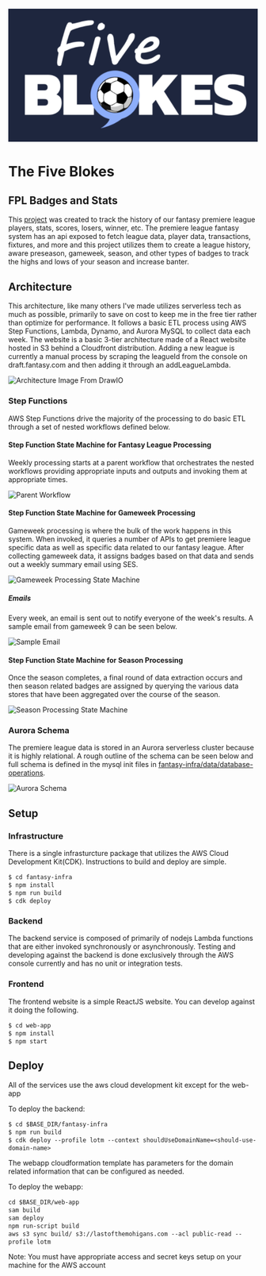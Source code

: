 ![The Five Blokes](five-blokes-sample.png)

# The Five Blokes

## FPL Badges and Stats

This [project](https://lastofthemohigans.com/) was created to track the history of our fantasy premiere league players, stats, scores, losers, winner, etc. The premiere league fantasy system has an api exposed to fetch league data, player data, transactions, fixtures, and more and this project utilizes them to create a league history, aware preseason, gameweek, season, and other types of badges to track the highs and lows of your season and increase banter.

## Architecture

This architecture, like many others I've made utilizes serverless tech as much as possible, primarily to save on cost to keep me in the free tier rather than optimize for performance. It follows a basic ETL process using AWS Step Functions, Lambda, Dynamo, and Aurora MySQL to collect data each week. The website is a basic 3-tier architecture made of a React website hosted in S3 behind a Cloudfront distribution. Adding a new league is currently a manual process by scraping the leagueId from the console on draft.fantasy.com and then adding it through an addLeagueLambda.

![Architecture Image From DrawIO](fantasy-premier-league-v3.png)

### Step Functions

AWS Step Functions drive the majority of the processing to do basic ETL through a set of nested workflows defined below.

#### Step Function State Machine for Fantasy League Processing

Weekly processing starts at a parent workflow that orchestrates the nested workflows providing appropriate inputs and outputs and invoking them at appropriate times. 

![Parent Workflow](parent_workflow.png)

#### Step Function State Machine for Gameweek Processing

Gameweek processing is where the bulk of the work happens in this system. When invoked, it queries a number of APIs to get premiere league specific data as well as specific data related to our fantasy league. After collecting gameweek data, it assigns badges based on that data and sends out a weekly summary email using SES.

![Gameweek Processing State Machine](gameweek_processing_workflow.png)

##### Emails

Every week, an email is sent out to notify everyone of the week's results. A sample email from gameweek 9 can be seen below.

![Sample Email](sample-email.png)

#### Step Function State Machine for Season Processing

Once the season completes, a final round of data extraction occurs and then season related badges are assigned by querying the various data stores that have been aggregated over the course of the season.

![Season Processing State Machine](season_processing_workflow.png)

### Aurora Schema

The premiere league data is stored in an Aurora serverless cluster because it is highly relational. A rough outline of the schema can be seen below and full schema is defined in the mysql init files in [fantasy-infra/data/database-operations](https://github.com/seththeeke/last-of-the-mohigans/blob/extract-season-data/fantasy-infra/lib/data/database-operations/1-init-pl-data.sql).

![Aurora Schema](aurora-schema.png)

## Setup

### Infrastructure

There is a single infrasturcture package that utilizes the AWS Cloud Development Kit(CDK). Instructions to build and deploy are simple.

```
$ cd fantasy-infra
$ npm install
$ npm run build
$ cdk deploy
```

### Backend

The backend service is composed of primarily of nodejs Lambda functions that are either invoked synchronously or asynchronously. Testing and developing against the backend is done exclusively through the AWS console currently and has no unit or integration tests.

### Frontend

The frontend website is a simple ReactJS website. You can develop against it doing the following.

```
$ cd web-app
$ npm install
$ npm start
```

## Deploy
All of the services use the aws cloud development kit except for the web-app

To deploy the backend:
```
$ cd $BASE_DIR/fantasy-infra
$ npm run build
$ cdk deploy --profile lotm --context shouldUseDomainName=<should-use-domain-name>
```

The webapp cloudformation template has parameters for the domain related information that can be configured as needed.

To deploy the webapp:
```
cd $BASE_DIR/web-app
sam build
sam deploy
npm run-script build
aws s3 sync build/ s3://lastofthemohigans.com --acl public-read --profile lotm
```

Note: You must have appropriate access and secret keys setup on your machine for the AWS account